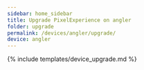 ```yaml
---
sidebar: home_sidebar
title: Upgrade PixelExperience on angler
folder: upgrade
permalink: /devices/angler/upgrade/
device: angler
---
```

{% include templates/device_upgrade.md %}
